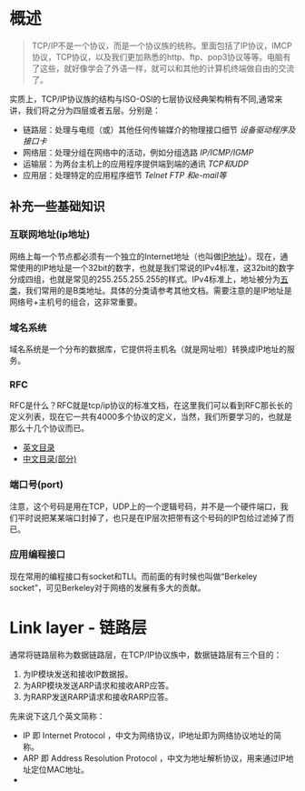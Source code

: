 # 概述

>TCP/IP不是一个协议，而是一个协议族的统称。里面包括了IP协议，IMCP协议，TCP协议，以及我们更加熟悉的http、ftp、pop3协议等等。电脑有了这些，就好像学会了外语一样，就可以和其他的计算机终端做自由的交流了。

实质上，TCP/IP协议族的结构与ISO-OSI的七层协议经典架构稍有不同,通常来讲，我们将之分为四层或者五层。分别是：

- 链路层：处理与电缆（或）其他任何传输媒介的物理接口细节  *设备驱动程序及接口卡*
- 网络层：处理分组在网络中的活动，例如分组选路  *IP/ICMP/IGMP*
- 运输层：为两台主机上的应用程序提供端到端的通讯  *TCP和UDP*
- 应用层：处理特定的应用程序细节  *Telnet FTP 和e-mail等*

## 补充一些基础知识

### 互联网地址(ip地址)

网络上每一个节点都必须有一个独立的Internet地址（也叫做[IP地址](https://www.wikiwand.com/zh-hans/IP%E5%9C%B0%E5%9D%80)）。现在，通常使用的IP地址是一个32bit的数字，也就是我们常说的IPv4标准，这32bit的数字分成四组，也就是常见的255.255.255.255的样式。IPv4标准上，地址被分为[五类](https://www.wikiwand.com/zh-hans/%E5%88%86%E7%B1%BB%E7%BD%91%E7%BB%9C)，我们常用的是B类地址。具体的分类请参考其他文档。需要注意的是IP地址是网络号+主机号的组合，这非常重要。

### 域名系统

域名系统是一个分布的数据库，它提供将主机名（就是网址啦）转换成IP地址的服务。

### RFC

RFC是什么？RFC就是tcp/ip协议的标准文档，在这里我们可以看到RFC那长长的定义列表，现在它一共有4000多个协议的定义，当然，我们所要学习的，也就是那么十几个协议而已。
- [英文目录](http://www.rfc-editor.org/rfc-index.html)
- [中文目录(部分)](http://man.chinaunix.net/develop/rfc/default.htm)

### 端口号(port)

注意，这个号码是用在TCP，UDP上的一个逻辑号码，并不是一个硬件端口，我们平时说把某某端口封掉了，也只是在IP层次把带有这个号码的IP包给过滤掉了而已。

### 应用编程接口

现在常用的编程接口有socket和TLI。而前面的有时候也叫做“Berkeley socket”，可见Berkeley对于网络的发展有多大的贡献。

# Link layer - 链路层
通常将链路层称为数据链路层，在TCP/IP协议族中，数据链路层有三个目的：
1. 为IP模块发送和接收IP数据报。
2. 为ARP模块发送ARP请求和接收ARP应答。
3. 为RARP发送RARP请求和接收RARP应答。

先来说下这几个英文简称：
- IP 即 Internet Protocol ，中文为网络协议，IP地址即为网络协议地址的简称。
- ARP 即 Address Resolution Protocol ，中文为地址解析协议，用来通过IP地址定位MAC地址。
-